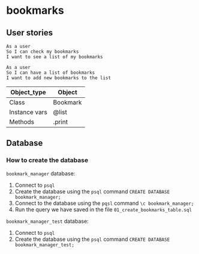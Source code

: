 # bookmarks

## User stories

```
As a user
So I can check my bookmarks
I want to see a list of my bookmarks

As a user
So I can have a list of bookmarks
I want to add new bookmarks to the list
```

| Object_type    |   Object     |
| -------------- | ------------ |
| Class          | Bookmark     |
| Instance vars  | @list        |
| Methods        | .print       |

## Database

### How to create the database

`bookmark_manager` database:

1. Connect to `psql`
2. Create the database using the `psql` command `CREATE DATABASE bookmark_manager;`
3. Connect to the database using the `pqsl` command `\c bookmark_manager;`
4. Run the query we have saved in the file `01_create_bookmarks_table.sql`

`bookmark_manager_test` database:

1. Connect to `psql`
2. Create the database using the `psql` command `CREATE DATABASE bookmark_manager_test;`
